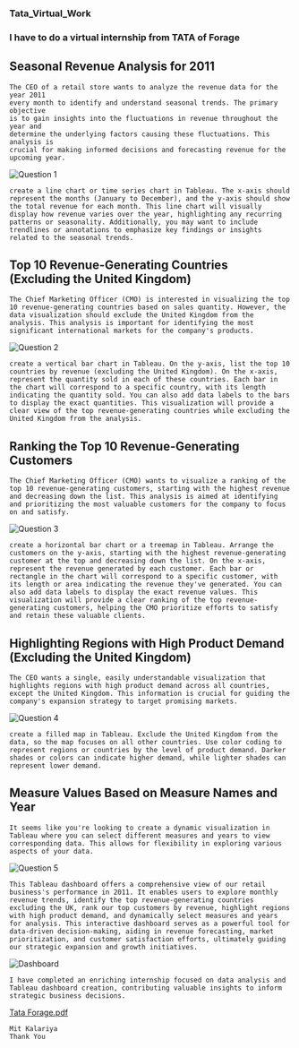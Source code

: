 ### Tata_Virtual_Work

### I have to do a virtual internship from TATA of Forage

## Seasonal Revenue Analysis for 2011
```
The CEO of a retail store wants to analyze the revenue data for the year 2011
every month to identify and understand seasonal trends. The primary objective
is to gain insights into the fluctuations in revenue throughout the year and
determine the underlying factors causing these fluctuations. This analysis is
crucial for making informed decisions and forecasting revenue for the upcoming year.
```
![Question 1](https://github.com/MitKalariya01/Tata_Virtual_Work/assets/104752543/3ea4236d-918b-4705-be85-b57ce03b4aad)
```
create a line chart or time series chart in Tableau. The x-axis should represent the months (January to December), and the y-axis should show the total revenue for each month. This line chart will visually display how revenue varies over the year, highlighting any recurring patterns or seasonality. Additionally, you may want to include trendlines or annotations to emphasize key findings or insights related to the seasonal trends.
```

## Top 10 Revenue-Generating Countries (Excluding the United Kingdom)
```
The Chief Marketing Officer (CMO) is interested in visualizing the top 10 revenue-generating countries based on sales quantity. However, the data visualization should exclude the United Kingdom from the analysis. This analysis is important for identifying the most significant international markets for the company's products.
```
![Question 2](https://github.com/MitKalariya01/Tata_Virtual_Work/assets/104752543/e1332ef0-65b8-41cf-9436-716aabc2cdbc)
```
create a vertical bar chart in Tableau. On the y-axis, list the top 10 countries by revenue (excluding the United Kingdom). On the x-axis, represent the quantity sold in each of these countries. Each bar in the chart will correspond to a specific country, with its length indicating the quantity sold. You can also add data labels to the bars to display the exact quantities. This visualization will provide a clear view of the top revenue-generating countries while excluding the United Kingdom from the analysis.
```

## Ranking the Top 10 Revenue-Generating Customers
```
The Chief Marketing Officer (CMO) wants to visualize a ranking of the top 10 revenue-generating customers, starting with the highest revenue and decreasing down the list. This analysis is aimed at identifying and prioritizing the most valuable customers for the company to focus on and satisfy.
```
![Question 3](https://github.com/MitKalariya01/Tata_Virtual_Work/assets/104752543/3f562fda-1b6d-48a8-88ce-ea2da8d0dfe3)
```
create a horizontal bar chart or a treemap in Tableau. Arrange the customers on the y-axis, starting with the highest revenue-generating customer at the top and decreasing down the list. On the x-axis, represent the revenue generated by each customer. Each bar or rectangle in the chart will correspond to a specific customer, with its length or area indicating the revenue they've generated. You can also add data labels to display the exact revenue values. This visualization will provide a clear ranking of the top revenue-generating customers, helping the CMO prioritize efforts to satisfy and retain these valuable clients.
```

## Highlighting Regions with High Product Demand (Excluding the United Kingdom)
```
The CEO wants a single, easily understandable visualization that highlights regions with high product demand across all countries, except the United Kingdom. This information is crucial for guiding the company's expansion strategy to target promising markets.
```
![Question 4](https://github.com/MitKalariya01/Tata_Virtual_Work/assets/104752543/2d04b7c6-d538-47d9-a4c7-07c7dd612127)
```
create a filled map in Tableau. Exclude the United Kingdom from the data, so the map focuses on all other countries. Use color coding to represent regions or countries by the level of product demand. Darker shades or colors can indicate higher demand, while lighter shades can represent lower demand.
```

## Measure Values Based on Measure Names and Year
```
It seems like you're looking to create a dynamic visualization in Tableau where you can select different measures and years to view corresponding data. This allows for flexibility in exploring various aspects of your data.
```
![Question 5](https://github.com/MitKalariya01/Tata_Virtual_Work/assets/104752543/94a5cd94-e338-4b11-ab6b-a41df5ef2b52)
```
This Tableau dashboard offers a comprehensive view of our retail business's performance in 2011. It enables users to explore monthly revenue trends, identify the top revenue-generating countries excluding the UK, rank our top customers by revenue, highlight regions with high product demand, and dynamically select measures and years for analysis. This interactive dashboard serves as a powerful tool for data-driven decision-making, aiding in revenue forecasting, market prioritization, and customer satisfaction efforts, ultimately guiding our strategic expansion and growth initiatives.
```
![Dashboard](https://github.com/MitKalariya01/Tata_Virtual_Work/assets/104752543/14da57ed-1f5c-4549-8c04-39b34d4b27ac)
```
I have completed an enriching internship focused on data analysis and Tableau dashboard creation, contributing valuable insights to inform strategic business decisions.
```
[Tata Forage.pdf](https://github.com/MitKalariya01/Tata_Virtual_Work/files/12771173/Tata.Forage.pdf)
```
Mit Kalariya
Thank You
```
